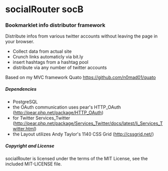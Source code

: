 # socialRouter socB
### Bookmarklet info distributor framework

Distribute infos from various twitter accounts without leaving the page in your browser.
* Collect data from actual site
* Crunch links automaticly via bit.ly
* insert hashtags from a hashtag pool
* distribute via any number of twitter accounts

Based on my MVC framework Quato https://github.com/n0mad01/quato

##### Dependencies
* PostgreSQL
* the OAuth communication uses pear's HTTP_OAuth (http://pear.php.net/package/HTTP_OAuth) 
* for Twitter Services_Twitter (http://pear.php.net/package/Services_Twitter/docs/latest/li_Services_Twitter.html)
* the Layout utilizes Andy Taylor's 1140 CSS Grid (http://cssgrid.net/)

##### Copyright and License
socialRouter is licensed under the terms of the MIT License, see the included MIT-LICENSE file.
